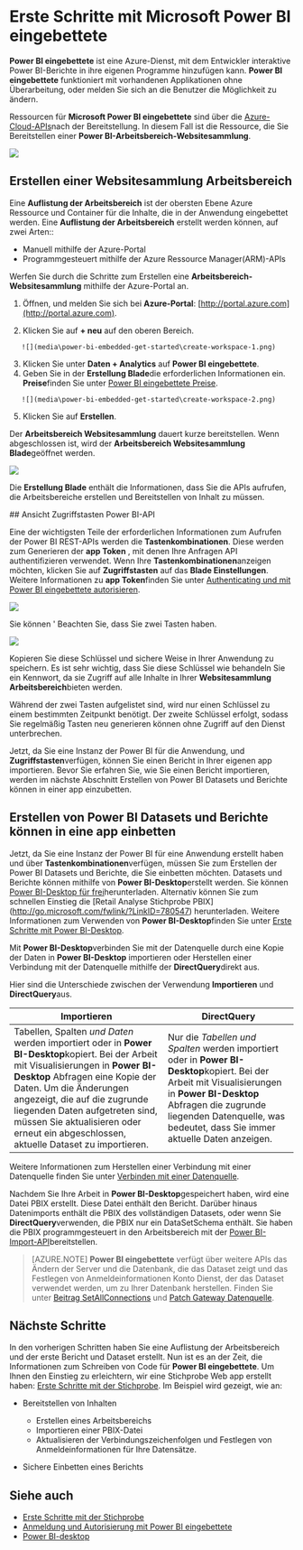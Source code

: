 <properties
   pageTitle="Erste Schritte mit Microsoft Power BI eingebettete"
   description="Power BI eingebettete, interaktive Power BI-Berichten in Business Intelligence-Anwendung hinzufügen"
   services="power-bi-embedded"
   documentationCenter=""
   authors="guyinacube"
   manager="erikre"
   editor=""
   tags=""/>
<tags
   ms.service="power-bi-embedded"
   ms.devlang="NA"
   ms.topic="hero-article"
   ms.tgt_pltfrm="NA"
   ms.workload="powerbi"
   ms.date="10/04/2016"
   ms.author="asaxton"/>

# <a name="get-started-with-microsoft-power-bi-embedded"></a>Erste Schritte mit Microsoft Power BI eingebettete

**Power BI eingebettete** ist eine Azure-Dienst, mit dem Entwickler interaktive Power BI-Berichte in ihre eigenen Programme hinzufügen kann. **Power BI eingebettete** funktioniert mit vorhandenen Applikationen ohne Überarbeitung, oder melden Sie sich an die Benutzer die Möglichkeit zu ändern.

Ressourcen für **Microsoft Power BI eingebettete** sind über die [Azure-Cloud-APIs](https://msdn.microsoft.com/library/mt712306.aspx)nach der Bereitstellung. In diesem Fall ist die Ressource, die Sie Bereitstellen einer **Power BI-Arbeitsbereich-Websitesammlung**.

![](media\power-bi-embedded-get-started\introduction.png)

## <a name="create-a-workspace-collection"></a>Erstellen einer Websitesammlung Arbeitsbereich
Eine **Auflistung der Arbeitsbereich** ist der obersten Ebene Azure Ressource und Container für die Inhalte, die in der Anwendung eingebettet werden. Eine **Auflistung der Arbeitsbereich** erstellt werden können, auf zwei Arten::

   -    Manuell mithilfe der Azure-Portal
   -    Programmgesteuert mithilfe der Azure Ressource Manager(ARM)-APIs

Werfen Sie durch die Schritte zum Erstellen eine **Arbeitsbereich-Websitesammlung** mithilfe der Azure-Portal an.

   1.   Öffnen, und melden Sie sich bei **Azure-Portal**: [http://portal.azure.com](http://portal.azure.com).

   2.   Klicken Sie auf **+ neu** auf den oberen Bereich.

       ![](media\power-bi-embedded-get-started\create-workspace-1.png)

   3.   Klicken Sie unter **Daten + Analytics** auf **Power BI eingebettete**.
   4.   Geben Sie in der **Erstellung Blade**die erforderlichen Informationen ein. **Preise**finden Sie unter [Power BI eingebettete Preise](http://go.microsoft.com/fwlink/?LinkID=760527).

       ![](media\power-bi-embedded-get-started\create-workspace-2.png)

   5. Klicken Sie auf **Erstellen**.

Der **Arbeitsbereich Websitesammlung** dauert kurze bereitstellen. Wenn abgeschlossen ist, wird der **Arbeitsbereich Websitesammlung Blade**geöffnet werden.

   ![](media\power-bi-embedded-get-started\create-workspace-3.png)

Die **Erstellung Blade** enthält die Informationen, dass Sie die APIs aufrufen, die Arbeitsbereiche erstellen und Bereitstellen von Inhalt zu müssen.

<a name="view-access-keys"/>
## <a name="view-power-bi-api-access-keys"></a>Ansicht Zugriffstasten Power BI-API

Eine der wichtigsten Teile der erforderlichen Informationen zum Aufrufen der Power BI REST-APIs werden die **Tastenkombinationen**. Diese werden zum Generieren der **app Token** , mit denen Ihre Anfragen API authentifizieren verwendet. Wenn Ihre **Tastenkombinationen**anzeigen möchten, klicken Sie auf **Zugriffstasten** auf das **Blade Einstellungen**. Weitere Informationen zu **app Token**finden Sie unter [Authenticating und mit Power BI eingebettete autorisieren](power-bi-embedded-app-token-flow.md).

   ![](media\power-bi-embedded-get-started\access-keys.png)

Sie können ' Beachten Sie, dass Sie zwei Tasten haben.

   ![](media\power-bi-embedded-get-started\access-keys-2.png)

Kopieren Sie diese Schlüssel und sichere Weise in Ihrer Anwendung zu speichern. Es ist sehr wichtig, dass Sie diese Schlüssel wie behandeln Sie ein Kennwort, da sie Zugriff auf alle Inhalte in Ihrer **Websitesammlung Arbeitsbereich**bieten werden.

Während der zwei Tasten aufgelistet sind, wird nur einen Schlüssel zu einem bestimmten Zeitpunkt benötigt. Der zweite Schlüssel erfolgt, sodass Sie regelmäßig Tasten neu generieren können ohne Zugriff auf den Dienst unterbrechen.

Jetzt, da Sie eine Instanz der Power BI für die Anwendung, und **Zugriffstasten**verfügen, können Sie einen Bericht in Ihrer eigenen app importieren. Bevor Sie erfahren Sie, wie Sie einen Bericht importieren, werden im nächste Abschnitt Erstellen von Power BI Datasets und Berichte können in einer app einzubetten.

## <a name="create-power-bi-datasets-and-reports-to-embed-into-an-app"></a>Erstellen von Power BI Datasets und Berichte können in eine app einbetten

Jetzt, da Sie eine Instanz der Power BI für eine Anwendung erstellt haben und über **Tastenkombinationen**verfügen, müssen Sie zum Erstellen der Power BI Datasets und Berichte, die Sie einbetten möchten. Datasets und Berichte können mithilfe von **Power BI-Desktop**erstellt werden. Sie können [Power BI-Desktop für frei](https://powerbi.microsoft.com/documentation/powerbi-desktop-get-the-desktop/)herunterladen. Alternativ können Sie zum schnellen Einstieg die [Retail Analyse Stichprobe PBIX] (http://go.microsoft.com/fwlink/?LinkID=780547) herunterladen. Weitere Informationen zum Verwenden von **Power BI-Desktop**finden Sie unter [Erste Schritte mit Power BI-Desktop](https://powerbi.microsoft.com/en-us/guided-learning/powerbi-learning-0-2-get-started-power-bi-desktop).

Mit **Power BI-Desktop**verbinden Sie mit der Datenquelle durch eine Kopie der Daten in **Power BI-Desktop** importieren oder Herstellen einer Verbindung mit der Datenquelle mithilfe der **DirectQuery**direkt aus.

Hier sind die Unterschiede zwischen der Verwendung **Importieren** und **DirectQuery**aus.

|Importieren | DirectQuery
|---|---
|Tabellen, Spalten *und Daten* werden importiert oder in **Power BI-Desktop**kopiert. Bei der Arbeit mit Visualisierungen in **Power BI-Desktop** Abfragen eine Kopie der Daten. Um die Änderungen angezeigt, die auf die zugrunde liegenden Daten aufgetreten sind, müssen Sie aktualisieren oder erneut ein abgeschlossen, aktuelle Dataset zu importieren.|Nur die *Tabellen und Spalten* werden importiert oder in **Power BI-Desktop**kopiert. Bei der Arbeit mit Visualisierungen in **Power BI-Desktop** Abfragen die zugrunde liegenden Datenquelle, was bedeutet, dass Sie immer aktuelle Daten anzeigen.

Weitere Informationen zum Herstellen einer Verbindung mit einer Datenquelle finden Sie unter [Verbinden mit einer Datenquelle](power-bi-embedded-connect-datasource.md).

Nachdem Sie Ihre Arbeit in **Power BI-Desktop**gespeichert haben, wird eine Datei PBIX erstellt. Diese Datei enthält den Bericht. Darüber hinaus Datenimports enthält die PBIX des vollständigen Datasets, oder wenn Sie **DirectQuery**verwenden, die PBIX nur ein DataSetSchema enthält. Sie haben die PBIX programmgesteuert in den Arbeitsbereich mit der [Power BI-Import-API](https://msdn.microsoft.com/library/mt711504.aspx)bereitstellen.

> [AZURE.NOTE] **Power BI eingebettete** verfügt über weitere APIs das Ändern der Server und die Datenbank, die das Dataset zeigt und das Festlegen von Anmeldeinformationen Konto Dienst, der das Dataset verwendet werden, um zu Ihrer Datenbank herstellen. Finden Sie unter [Beitrag SetAllConnections](https://msdn.microsoft.com/library/mt711505.aspx) und [Patch Gateway Datenquelle](https://msdn.microsoft.com/library/mt711498.aspx).

## <a name="next-steps"></a>Nächste Schritte
In den vorherigen Schritten haben Sie eine Auflistung der Arbeitsbereich und der erste Bericht und Dataset erstellt. Nun ist es an der Zeit, die Informationen zum Schreiben von Code für **Power BI eingebettete**. Um Ihnen den Einstieg zu erleichtern, wir eine Stichprobe Web app erstellt haben: [Erste Schritte mit der Stichprobe](power-bi-embedded-get-started-sample.md). Im Beispiel wird gezeigt, wie an:

  - Bereitstellen von Inhalten
      - Erstellen eines Arbeitsbereichs
      - Importieren einer PBIX-Datei
      - Aktualisieren der Verbindungszeichenfolgen und Festlegen von Anmeldeinformationen für Ihre Datensätze.

  - Sichere Einbetten eines Berichts

## <a name="see-also"></a>Siehe auch
- [Erste Schritte mit der Stichprobe](power-bi-embedded-get-started-sample.md)
- [Anmeldung und Autorisierung mit Power BI eingebettete](power-bi-embedded-app-token-flow.md)
- [Power BI-desktop](https://powerbi.microsoft.com/documentation/powerbi-desktop-get-the-desktop/)

